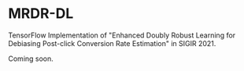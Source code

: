 # MRDR-DL
TensorFlow Implementation of "Enhanced Doubly Robust Learning for Debiasing Post-click Conversion Rate Estimation" in SIGIR 2021.

Coming soon.
